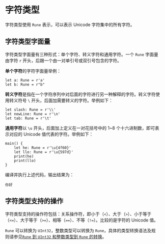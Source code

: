 # 字符类型

字符类型使用 `Rune` 表示，可以表示 Unicode 字符集中的所有字符。

## 字符类型字面量

字符类型字面量有三种形式：单个字符、转义字符和通用字符。一个 `Rune` 字面量由字符 `r` 开头，后跟一个由一对单引号或双引号包含的字符。

**单个字符**的字符字面量举例：

<!-- compile -->

```cangjie
let a: Rune = r'a'
let b: Rune = r"b"
```

**转义字符**是指在一个字符序列中对后面的字符进行另一种解释的字符。转义字符使用转义符号 `\` 开头，后面加需要转义的字符。举例如下：

<!-- compile -->

```cangjie
let slash: Rune = r'\\'
let newLine: Rune = r'\n'
let tab: Rune = r'\t'
```

**通用字符**以 `\u` 开头，后面加上定义在一对花括号中的 1~8 个十六进制数，即可表示对应的 Unicode 值代表的字符。举例如下：

<!-- verify -->

```cangjie
main() {
    let he: Rune = r'\u{4f60}'
    let llo: Rune = r'\u{597d}'
    print(he)
    print(llo)
}
```

编译并执行上述代码，输出结果为：

```text
你好
```

## 字符类型支持的操作

字符类型支持的操作符包括：关系操作符，即小于（`<`）、大于（`>`）、小于等于（`<=`）、大于等于（`>=`）、相等（`==`）、不等（`!=`）。比较的是字符的 Unicode 值。

`Rune` 可以转换为 `UInt32`，整数类型可以转换为 `Rune`，具体的类型转换语法及规则请参见[`Rune` 到 `UInt32` 和整数类型到 `Rune` 的转换](../class_and_interface/typecast.md#rune-到-uint32-和整数类型到-rune-的转换)。
